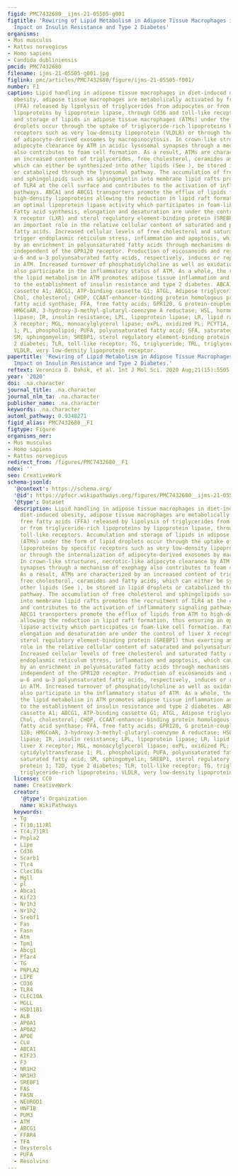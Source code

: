 ```yaml
---
figid: PMC7432680__ijms-21-05505-g001
figtitle: 'Rewiring of Lipid Metabolism in Adipose Tissue Macrophages in Obesity:
  Impact on Insulin Resistance and Type 2 Diabetes'
organisms:
- Mus musculus
- Rattus norvegicus
- Homo sapiens
- Candida dubliniensis
pmcid: PMC7432680
filename: ijms-21-05505-g001.jpg
figlink: pmc/articles/PMC7432680/figure/ijms-21-05505-f001/
number: F1
caption: Lipid handling in adipose tissue macrophages in diet-induced obesity.In diet-induced
  obesity, adipose tissue macrophages are metabolically activated by free fatty acids
  (FFA) released by lipolysis of triglycerides from adipocytes or from triglyceride-rich
  lipoproteins by lipoprotein lipase, through Cd36 and toll-like receptors. Accumulation
  and storage of lipids in adipose tissue macrophages (ATMs) under the form of lipid
  droplets occur through the uptake of triglyceride-rich lipoproteins by specific
  receptors such as very low-density lipoprotein (VLDLR) or through the internalization
  of adipocyte-derived exosomes by macropinocytosis. In crown-like structures, necrotic-like
  adipocyte clearance by ATM in acidic lysosomal synapses through a mechanism of exophagy
  also contributes to foam cell formation. As a result, ATMs are characterized by
  an increased content of triglycerides, free cholesterol, ceramides and fatty acids,
  which can either be synthesized into other lipids (See ), be stored in lipid droplets
  or catabolized through the lysosomal pathway. The accumulation of free cholesterol
  and sphingolipids such as sphingomyelin into membrane lipid rafts promotes the recruitment
  of TLR4 at the cell surface and contributes to the activation of inflammatory signaling
  pathways. ABCA1 and ABCG1 transporters promote the efflux of lipids from ATM to
  high-density lipoproteins allowing the reduction in lipid raft formation, thus ensuring
  an optimal lipoprotein lipase activity which participates in foam-like cell formation.
  Fatty acid synthesis, elongation and desaturation are under the control of liver
  X receptor (LXR) and sterol regulatory element-binding protein (SREBP1) thus exerting
  an important role in the relative cellular content of saturated and polyunsaturated
  fatty acids. Increased cellular levels of free cholesterol and saturated fatty acids
  trigger endoplasmic reticulum stress, inflammation and apoptosis, which can be alleviated
  by an enrichment in polyunsaturated fatty acids through mechanisms dependent or
  independent of the GPR120 receptor. Production of eicosanoids and resolvins from
  ω-6 and ω-3 polyunsaturated fatty acids, respectively, induces or represses inflammation
  in ATM. Increased turnover of phosphatidylcholine as well as oxidation of phospholipids
  also participate in the inflammatory status of ATM. As a whole, the rewiring of
  the lipid metabolism in ATM promotes adipose tissue inflammation and contributes
  to the establishment of insulin resistance and type 2 diabetes. ABCA1, ATP-binding
  cassette A1; ABCG1, ATP-binding cassette G1; ATGL, Adipose triglyceride lipase;
  Chol, cholesterol; CHOP, CCAAT-enhancer-binding protein homologous protein; FAS,
  fatty acid synthase; FFA, free fatty acids; GPR120, G protein-coupled receptor 120;
  HMGCoAR, 3-hydroxy-3-methyl-glutaryl-coenzyme A reductase; HSL, hormone-sensitive
  lipase; IR, insulin resistance; LPL, lipoprotein lipase; LR, lipid rafts; LXR, liver
  X receptor; MGL, monoacylglycerol lipase; oxPL, oxidized PL; PCYT1A, phosphate cytidylyltransferase
  1; PL, phospholipid; PUFA, polyunsaturated fatty acid; SFA, saturated fatty acid;
  SM, sphingomyelin; SREBP1, sterol regulatory element-binding protein 1; T2D, type
  2 diabetes; TLR, toll-like receptor; TG, triglyceride; TRL, triglyceride-rich lipoproteins;
  VLDLR, very low-density lipoprotein receptor.
papertitle: 'Rewiring of Lipid Metabolism in Adipose Tissue Macrophages in Obesity:
  Impact on Insulin Resistance and Type 2 Diabetes.'
reftext: Veronica D. Dahik, et al. Int J Mol Sci. 2020 Aug;21(15):5505.
year: '2020'
doi: .na.character
journal_title: .na.character
journal_nlm_ta: .na.character
publisher_name: .na.character
keywords: .na.character
automl_pathway: 0.9348271
figid_alias: PMC7432680__F1
figtype: Figure
organisms_ner:
- Mus musculus
- Homo sapiens
- Rattus norvegicus
redirect_from: /figures/PMC7432680__F1
ndex: ''
seo: CreativeWork
schema-jsonld:
  '@context': https://schema.org/
  '@id': https://pfocr.wikipathways.org/figures/PMC7432680__ijms-21-05505-g001.html
  '@type': Dataset
  description: Lipid handling in adipose tissue macrophages in diet-induced obesity.In
    diet-induced obesity, adipose tissue macrophages are metabolically activated by
    free fatty acids (FFA) released by lipolysis of triglycerides from adipocytes
    or from triglyceride-rich lipoproteins by lipoprotein lipase, through Cd36 and
    toll-like receptors. Accumulation and storage of lipids in adipose tissue macrophages
    (ATMs) under the form of lipid droplets occur through the uptake of triglyceride-rich
    lipoproteins by specific receptors such as very low-density lipoprotein (VLDLR)
    or through the internalization of adipocyte-derived exosomes by macropinocytosis.
    In crown-like structures, necrotic-like adipocyte clearance by ATM in acidic lysosomal
    synapses through a mechanism of exophagy also contributes to foam cell formation.
    As a result, ATMs are characterized by an increased content of triglycerides,
    free cholesterol, ceramides and fatty acids, which can either be synthesized into
    other lipids (See ), be stored in lipid droplets or catabolized through the lysosomal
    pathway. The accumulation of free cholesterol and sphingolipids such as sphingomyelin
    into membrane lipid rafts promotes the recruitment of TLR4 at the cell surface
    and contributes to the activation of inflammatory signaling pathways. ABCA1 and
    ABCG1 transporters promote the efflux of lipids from ATM to high-density lipoproteins
    allowing the reduction in lipid raft formation, thus ensuring an optimal lipoprotein
    lipase activity which participates in foam-like cell formation. Fatty acid synthesis,
    elongation and desaturation are under the control of liver X receptor (LXR) and
    sterol regulatory element-binding protein (SREBP1) thus exerting an important
    role in the relative cellular content of saturated and polyunsaturated fatty acids.
    Increased cellular levels of free cholesterol and saturated fatty acids trigger
    endoplasmic reticulum stress, inflammation and apoptosis, which can be alleviated
    by an enrichment in polyunsaturated fatty acids through mechanisms dependent or
    independent of the GPR120 receptor. Production of eicosanoids and resolvins from
    ω-6 and ω-3 polyunsaturated fatty acids, respectively, induces or represses inflammation
    in ATM. Increased turnover of phosphatidylcholine as well as oxidation of phospholipids
    also participate in the inflammatory status of ATM. As a whole, the rewiring of
    the lipid metabolism in ATM promotes adipose tissue inflammation and contributes
    to the establishment of insulin resistance and type 2 diabetes. ABCA1, ATP-binding
    cassette A1; ABCG1, ATP-binding cassette G1; ATGL, Adipose triglyceride lipase;
    Chol, cholesterol; CHOP, CCAAT-enhancer-binding protein homologous protein; FAS,
    fatty acid synthase; FFA, free fatty acids; GPR120, G protein-coupled receptor
    120; HMGCoAR, 3-hydroxy-3-methyl-glutaryl-coenzyme A reductase; HSL, hormone-sensitive
    lipase; IR, insulin resistance; LPL, lipoprotein lipase; LR, lipid rafts; LXR,
    liver X receptor; MGL, monoacylglycerol lipase; oxPL, oxidized PL; PCYT1A, phosphate
    cytidylyltransferase 1; PL, phospholipid; PUFA, polyunsaturated fatty acid; SFA,
    saturated fatty acid; SM, sphingomyelin; SREBP1, sterol regulatory element-binding
    protein 1; T2D, type 2 diabetes; TLR, toll-like receptor; TG, triglyceride; TRL,
    triglyceride-rich lipoproteins; VLDLR, very low-density lipoprotein receptor.
  license: CC0
  name: CreativeWork
  creator:
    '@type': Organization
    name: WikiPathways
  keywords:
  - Tg
  - T(10;11)Rl
  - T(4;7)1Rl
  - Pnpla2
  - Lipe
  - Cd36
  - Scarb1
  - Tlr4
  - Clec10a
  - Mgll
  - pl
  - Abca1
  - Kif23
  - Nr1h3
  - Nr1h2
  - Srebf1
  - Fas
  - Fasn
  - Atm
  - Tpm1
  - Abcg1
  - Ffar4
  - TG
  - PNPLA2
  - LIPE
  - CD36
  - TLR4
  - CLEC10A
  - MGLL
  - HSD11B1
  - ALB
  - APOA1
  - APOA2
  - APOE
  - CLU
  - ABCA1
  - KIF23
  - F3
  - NR1H2
  - NR1H3
  - SREBF1
  - FAS
  - FASN
  - NEUROD1
  - HNF1B
  - PUM3
  - ATM
  - ABCG1
  - FFAR4
  - TFA
  - Oxysterols
  - PUFA
  - Resolvins
---
```

